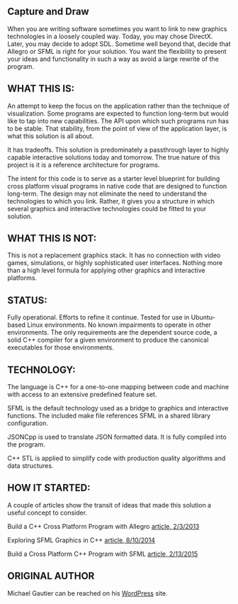 Capture and Draw
------------------------------------------

When you are writing software sometimes you want to link to new graphics technologies in a loosely coupled way. Today, you may chose DirectX. Later, you may decide to adopt SDL. Sometime well beyond that, decide that Allegro or SFML is right for your solution. You want the flexibility to present your ideas and functionality in such a way as avoid a large rewrite of the program.

WHAT THIS IS:
------------------------------------------

An attempt to keep the focus on the application rather than the technique of visualization. Some programs are expected to function long-term but would like to tap into new capabilities. The API upon which such programs run has to be stable. That stability, from the point of view of the application layer, is what this solution is all about.

It has tradeoffs. This solution is predominately a passthrough layer to highly capable interactive solutions today and tomorrow. The true nature of this project is it is a reference architecture for programs. 

The intent for this code is to serve as a starter level blueprint for building cross platform visual programs in native code that are designed to function long-term. The design may not eliminate the need to understand the technologies to which you link. Rather, it gives you a structure in which several graphics and interactive technologies could be fitted to your solution.

WHAT THIS IS NOT:
------------------------------------------

This is not a replacement graphics stack. It has no connection with video games, simulations, or highly sophisticated user interfaces. Nothing more than a high level formula for applying other graphics and interactive platforms.

STATUS:
------------------------------------------

Fully operational. Efforts to refine it continue. Tested for use in Ubuntu-based Linux environments. No known impairments to operate in other environments. The only requirements are the dependent source code, a solid C++ compiler for a given environment to produce the canonical executables for those environments.

TECHNOLOGY:
------------------------------------------

The language is C++ for a one-to-one mapping between code and machine with access to an extensive predefined feature set.

SFML is the default technology used as a bridge to graphics and interactive functions. The included make file references SFML in a shared library configuration.

JSONCpp is used to translate JSON formatted data. It is fully compiled into the program.

C++ STL is applied to simplify code with production quality algorithms and data structures.

HOW IT STARTED:
------------------------------------------

A couple of articles show the transit of ideas that made this solution a useful concept to consider.

Build a C++ Cross Platform Program with Allegro
<a href="https://gautiertalksopentech.wordpress.com/2013/02/03/build-a-c-cross-platform-program-with-allegro/" target="_blank">article, 2/3/2013</a>

Exploring SFML Graphics in C++
<a href="https://gautiertalkstechnology.wordpress.com/2014/08/10/exploring-sfml-graphics-in-cplusplus/" target="_blank">article, 8/10/2014</a>

Build a Cross Platform C++ Program with SFML
<a href="https://michaelgautiertechnology.wordpress.com/2015/02/13/build-a-cross-platform-cplusplus-program-with-sfml/" target="_blank">article, 2/13/2015</a>

ORIGINAL AUTHOR
------------------------------------------
Michael Gautier can be reached on his <a href="https://michaelgautier.wordpress.com" target="_blank">WordPress</a> site.
